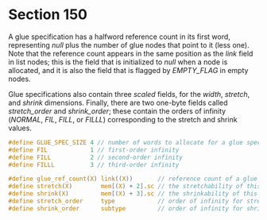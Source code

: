 # Section 150

A glue specification has a halfword reference count in its first word, representing *null* plus the number of glue nodes that point to it (less one).
Note that the reference count appears in the same position as the *link* field in list nodes; this is the field that is initialized to *null* when a node is allocated, and it is also the field that is flagged by *EMPTY_FLAG* in empty nodes.

Glue specifications also contain three *scaled* fields, for the *width*, *stretch*, and *shrink* dimensions. Finally, there are two one-byte fields called *stretch_order* and *shrink_order*; these contain the orders of infinity (*NORMAL*, *FIL*, *FILL*, or *FILLL*) corresponding to the stretch and shrink values.

```c include/constants.h
#define GLUE_SPEC_SIZE 4 // number of words to allocate for a glue specification
#define FIL            1 // first-order infinity
#define FILL           2 // second-order infinity
#define FILLL          3 // third-order infinity
```

```c include/datastructures.h
#define glue_ref_count(X) link((X))       // reference count of a glue specification
#define stretch(X)        mem[(X) + 2].sc // the stretchability of this glob of glue
#define shrink(X)         mem[(X) + 3].sc // the shrinkability of this glob of glue
#define stretch_order     type            // order of infinity for stretching
#define shrink_order      subtype         // order of infinity for shrinking
```
